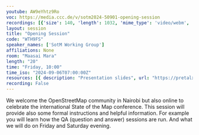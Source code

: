 ```yaml
---
youtube: AW9eYhtz9Ro
voc: https://media.ccc.de/v/sotm2024-50901-opening-session
recordings: [{'size': 140, 'length': 1032, 'mime_type': 'video/webm', 'language': 'eng', 'filename': 'sotm2024-50901-eng-Opening_Session_webm-hd.webm', 'state': 'new', 'folder': 'webm-hd', 'high_quality': True, 'width': 1920, 'height': 1080, 'updated_at': '2024-10-22T22:22:58.212+02:00', 'recording_url': 'https://cdn.media.ccc.de/events/sotm/2024/webm-hd/sotm2024-50901-eng-Opening_Session_webm-hd.webm', 'url': 'https://api.media.ccc.de/public/recordings/81149', 'event_url': 'https://api.media.ccc.de/public/events/94ac8223-f450-5c9f-a0c7-a102f81b674f', 'conference_url': 'https://api.media.ccc.de/public/conferences/sotm2024'}, {'size': 49, 'length': 1032, 'mime_type': 'video/webm', 'language': 'eng', 'filename': 'sotm2024-50901-eng-Opening_Session_webm-sd.webm', 'state': 'new', 'folder': 'webm-sd', 'high_quality': False, 'width': 720, 'height': 576, 'updated_at': '2024-10-22T22:10:03.854+02:00', 'recording_url': 'https://cdn.media.ccc.de/events/sotm/2024/webm-sd/sotm2024-50901-eng-Opening_Session_webm-sd.webm', 'url': 'https://api.media.ccc.de/public/recordings/81148', 'event_url': 'https://api.media.ccc.de/public/events/94ac8223-f450-5c9f-a0c7-a102f81b674f', 'conference_url': 'https://api.media.ccc.de/public/conferences/sotm2024'}, {'size': 49, 'length': 1032, 'mime_type': 'video/mp4', 'language': 'eng', 'filename': 'sotm2024-50901-eng-Opening_Session_sd.mp4', 'state': 'new', 'folder': 'h264-sd', 'high_quality': False, 'width': 720, 'height': 576, 'updated_at': '2024-10-22T22:02:43.925+02:00', 'recording_url': 'https://cdn.media.ccc.de/events/sotm/2024/h264-sd/sotm2024-50901-eng-Opening_Session_sd.mp4', 'url': 'https://api.media.ccc.de/public/recordings/81147', 'event_url': 'https://api.media.ccc.de/public/events/94ac8223-f450-5c9f-a0c7-a102f81b674f', 'conference_url': 'https://api.media.ccc.de/public/conferences/sotm2024'}, {'size': 15, 'length': 1032, 'mime_type': 'audio/mpeg', 'language': 'eng', 'filename': 'sotm2024-50901-eng-Opening_Session_mp3.mp3', 'state': 'new', 'folder': 'mp3', 'high_quality': False, 'width': 0, 'height': 0, 'updated_at': '2024-10-22T22:00:38.734+02:00', 'recording_url': 'https://cdn.media.ccc.de/events/sotm/2024/mp3/sotm2024-50901-eng-Opening_Session_mp3.mp3', 'url': 'https://api.media.ccc.de/public/recordings/81146', 'event_url': 'https://api.media.ccc.de/public/events/94ac8223-f450-5c9f-a0c7-a102f81b674f', 'conference_url': 'https://api.media.ccc.de/public/conferences/sotm2024'}, {'size': 181, 'length': 1032, 'mime_type': 'video/mp4', 'language': 'eng', 'filename': 'sotm2024-50901-eng-Opening_Session_hd.mp4', 'state': 'new', 'folder': 'h264-hd', 'high_quality': True, 'width': 1920, 'height': 1080, 'updated_at': '2024-10-22T21:21:16.140+02:00', 'recording_url': 'https://cdn.media.ccc.de/events/sotm/2024/h264-hd/sotm2024-50901-eng-Opening_Session_hd.mp4', 'url': 'https://api.media.ccc.de/public/recordings/81145', 'event_url': 'https://api.media.ccc.de/public/events/94ac8223-f450-5c9f-a0c7-a102f81b674f', 'conference_url': 'https://api.media.ccc.de/public/conferences/sotm2024'}]
layout: session
title: "Opening Session"
code: "WTH9FS"
speaker_names: ['SotM Working Group']
affiliations: None
room: "Maasai Mara"
length: "20"
time: "Friday, 10:00"
time_iso: "2024-09-06T07:00:00Z"
resources: [{ description: "Presentation slides", url: "https://pretalx.com/media/sotm2024/submissions/WTH9FS/resources/SotM_2024_Opening_Session_N3v17Dn.pdf" }]
recording: False
---
```


We welcome the OpenStreetMap community in Nairobi but also online to celebrate the international State of the Map conference. This session will provide also some formal instructions and helpful information. For example you will learn how the QA (question and answer) sessions are run. And what we will do on Friday and Saturday evening.

